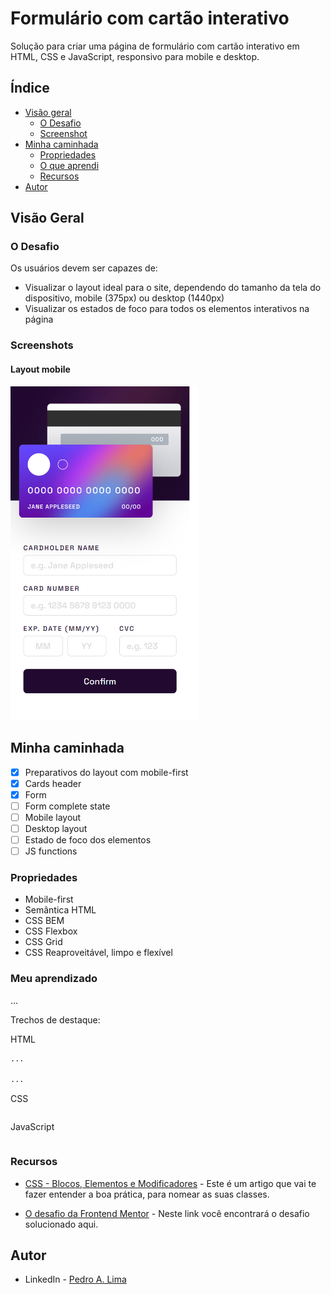 # Formulário com cartão interativo
Solução para criar uma página de formulário com cartão interativo em HTML, CSS e JavaScript, responsivo para mobile e desktop.

## Índice

- [Visão geral](#visao-geral)
  - [O Desafio](#o-desafio)
  - [Screenshot](#screenshot)
- [Minha caminhada](#minha-caminhada)
  - [Propriedades](#propriedades)
  - [O que aprendi](#o-que-aprendi)
  - [Recursos](#recursos)
- [Autor](#autor)

## Visão Geral

### O Desafio

Os usuários devem ser capazes de:

- Visualizar o layout ideal para o site, dependendo do tamanho da tela do dispositivo, mobile (375px) ou desktop (1440px)
- Visualizar os estados de foco para todos os elementos interativos na página

### Screenshots

<html>
<h4>Layout mobile</h4>
    <img src="./img/screenshot-mobile.png" width="300px">
<!--
    <h4>Menu mobile</h4>
    <img src="./assets/img/screenshot-mobile-menu.png" width="300px">
    <h4>Modal de projetos</h4>
    <img src="./assets/img/screenshot-mobile-modal-products.png" width="300px">
    <h4>Modal de agradecimento</h4>
    <img src="./assets/img/screenshot-mobile-modal-acknow.png" width="300px">
    <h4>Layout desktop</h4>
    <img src="./assets/img/screenshot-desktop.png" width="920px">
    <h4>Modal de agradecimento</h4>
    <img src="./assets/img/screenshot-desktop-agradecimento.png" width="920px">
-->
</html>

## Minha caminhada

- [x] Preparativos do layout com mobile-first 
- [x] Cards header
- [x] Form
- [ ] Form complete state
- [ ] Mobile layout
- [ ] Desktop layout
- [ ] Estado de foco dos elementos
- [ ] JS functions

### Propriedades

- Mobile-first
- Semântica HTML
- CSS BEM
- CSS Flexbox
- CSS Grid
- CSS Reaproveitável, limpo e flexível

### Meu aprendizado
...

Trechos de destaque:

HTML
```html
...

...
```
CSS
```css

```
JavaScript
```javascript

```

### Recursos

- [CSS - Blocos, Elementos e Modificadores](https://getbem.com/introduction/) - Este é um artigo que vai te fazer entender a boa prática, para nomear as suas classes.

- [O desafio da Frontend Mentor](https://www.frontendmentor.io/challenges/interactive-card-details-form-XpS8cKZDWw) - Neste link você encontrará o desafio solucionado aqui.

## Autor

- LinkedIn - [Pedro A. Lima](https://www.linkedin.com/in/pedrolima626/)
